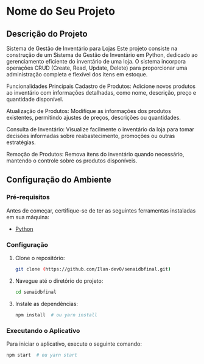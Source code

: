 # Nome do Seu Projeto

## Descrição do Projeto


Sistema de Gestão de Inventário para Lojas
Este projeto consiste na construção de um Sistema de Gestão de Inventário em Python, dedicado ao gerenciamento eficiente do inventário de uma loja. O sistema incorpora operações CRUD (Create, Read, Update, Delete) para proporcionar uma administração completa e flexível dos itens em estoque.

Funcionalidades Principais
Cadastro de Produtos: Adicione novos produtos ao inventário com informações detalhadas, como nome, descrição, preço e quantidade disponível.

Atualização de Produtos: Modifique as informações dos produtos existentes, permitindo ajustes de preços, descrições ou quantidades.

Consulta de Inventário: Visualize facilmente o inventário da loja para tomar decisões informadas sobre reabastecimento, promoções ou outras estratégias.

Remoção de Produtos: Remova itens do inventário quando necessário, mantendo o controle sobre os produtos disponíveis.

## Configuração do Ambiente

### Pré-requisitos

Antes de começar, certifique-se de ter as seguintes ferramentas instaladas em sua máquina:

- [Python](https://www.python.org/) 

### Configuração

1. Clone o repositório:

    ```bash
    git clone (https://github.com/Ilan-dev0/senaidbfinal.git)
    ```

2. Navegue até o diretório do projeto:

    ```bash
    cd senaidbfinal
    ```

3. Instale as dependências:

    ```bash
    npm install  # ou yarn install
    ```

### Executando o Aplicativo

Para iniciar o aplicativo, execute o seguinte comando:

```bash
npm start  # ou yarn start
